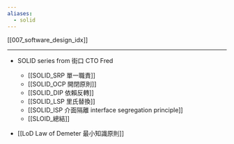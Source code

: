 ```yaml
---
aliases:
  - solid
---
```



[[007_software_design_idx]]


---
- SOLID series from 街口 CTO Fred
	- [[SOLID_SRP 單一職責]]
	- [[SOLID_OCP 開閉原則]]
	- [[SOLID_DIP 依賴反轉]]
	- [[SOLID_LSP 里氏替換]]
	- [[SOLID_ISP 介面隔離 interface segregation principle]]
	- [[SLOID_總結]]



- [[LoD Law of Demeter 最小知識原則]]







